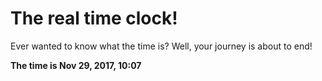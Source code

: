 # The real time clock!

Ever wanted to know what the time is? Well, your journey is about to end!

**The time is Nov 29, 2017, 10:07**